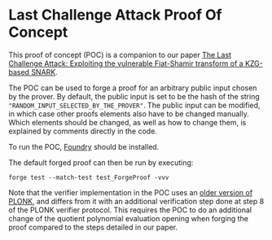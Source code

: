 # Last Challenge Attack Proof Of Concept

This proof of concept (POC) is a companion to our paper [The Last Challenge Attack: Exploiting the vulnerable Fiat-Shamir transform of a KZG-based SNARK](https://eprint.iacr.org/2024/398).

The POC can be used to forge a proof for an arbitrary public input chosen by the prover. 
By default, the public input is set to be the hash of the string `"RANDOM_INPUT_SELECTED_BY_THE_PROVER"`.
The public input can be modified, in which case other proofs elements also have to be changed manually. 
Which elements should be changed, as well as how to change them, is explained by comments directly in the code. 

To run the POC, [Foundry](https://book.getfoundry.sh/) should be installed. 

The default forged proof can then be run by executing: 

```
forge test --match-test test_ForgeProof -vvv
```

Note that the verifier implementation in the POC uses an [older version of PLONK](https://eprint.iacr.org/archive/2019/953/1584279907.pdf), and differs from it with an additional verification step done at step 8 of the PLONK verifier protocol. This requires the POC to do an additional change of the quotient polynomial evaluation opening when forging the proof compared to the steps detailed in our paper.
